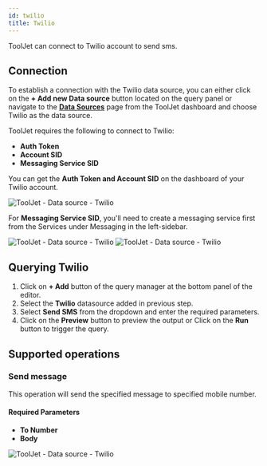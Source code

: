 ```yaml
---
id: twilio
title: Twilio
---
```


ToolJet can connect to Twilio account to send sms.

<div style={{paddingTop:'24px'}}>

## Connection

To establish a connection with the Twilio data source, you can either click on the **+ Add new Data source** button located on the query panel or navigate to the **[Data Sources](./overview)** page from the ToolJet dashboard and choose Twilio as the data source.

ToolJet requires the following to connect to Twilio:
- **Auth Token**
- **Account SID**
- **Messaging Service SID**

You can get the **Auth Token and Account SID** on the dashboard of your Twilio account.

<img className="screenshot-full" src="/img/datasource-reference/twilio/auth.png" alt="ToolJet - Data source - Twilio" />

For **Messaging Service SID**, you'll need to create a messaging service first from the Services under Messaging in the left-sidebar.

<img className="screenshot-full" src="/img/datasource-reference/twilio/sid.png" alt="ToolJet - Data source - Twilio" />

<img className="screenshot-full" src="/img/datasource-reference/twilio/connect-v2.png" alt="ToolJet - Data source - Twilio" />

</div>

<div style={{paddingTop:'24px'}}>

## Querying Twilio

1. Click on **+ Add** button of the query manager at the bottom panel of the editor.
2. Select the **Twilio** datasource added in previous step.
3. Select **Send SMS** from the dropdown and enter the required parameters.
4. Click on the **Preview** button to preview the output or Click on the **Run** button to trigger the query.

</div>

<div style={{paddingTop:'24px'}}>

## Supported operations

### Send message

This operation will send the specified message to specified mobile number.

#### Required Parameters
- **To Number**
- **Body**

<img className="screenshot-full" src="/img/datasource-reference/twilio/sms-v2.png" alt="ToolJet - Data source - Twilio" />

</div>

